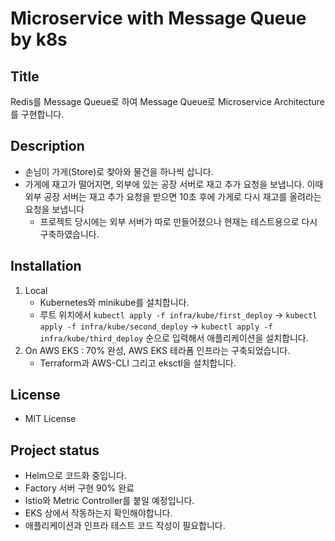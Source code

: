 # Microservice with Message Queue by k8s
## Title

Redis를 Message Queue로 하여 Message Queue로 Microservice Architecture를 구현합니다.

## Description

- 손님이 가게(Store)로 찾아와 물건을 하나씩 삽니다.
- 가게에 재고가 떨어지면, 외부에 있는 공장 서버로 재고 추가 요청을 보냅니다. 이때 외부 공장 서버는 재고 추가 요청을 받으면 10초 후에 가게로 다시 재고를 올려라는 요청을 보냅니다
    - 프로젝트 당시에는 외부 서버가 따로 만들어졌으나 현재는 테스트용으로 다시 구축하였습니다.

## Installation

1. Local
    - Kubernetes와 minikube를 설치합니다.
    - 루트 위치에서 `kubectl apply -f infra/kube/first_deploy` -> `kubectl apply -f infra/kube/second_deploy` -> `kubectl apply -f infra/kube/third_deploy` 순으로 입력해서 애플리케이션을 설치합니다.
2. On AWS EKS : 70% 완성, AWS EKS 테라폼 인프라는 구축되었습니다.
    - Terraform과 AWS-CLI 그리고 eksctl을 설치합니다.

## License

- MIT License

## Project status

- Helm으로 코드화 중입니다.
- Factory 서버 구현 90% 완료
- Istio와 Metric Controller를 붙일 예정입니다.
- EKS 상에서 작동하는지 확인해야합니다.
- 애플리케이션과 인프라 테스트 코드 작성이 필요합니다.